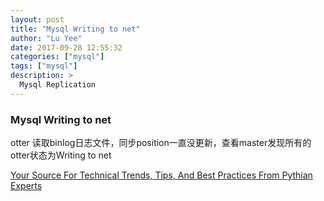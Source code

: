 ```yaml
---
layout: post
title: "Mysql Writing to net"
author: "Lu Yee"
date: 2017-09-28 12:55:32
categories: ["mysql"]
tags: ["mysql"]
description: >
  Mysql Replication
---
```


### Mysql Writing to net

otter 读取binlog日志文件，同步position一直没更新，查看master发现所有的otter状态为Writing to net

[Your Source For Technical Trends, Tips, And Best Practices From Pythian Experts](https://blog.pythian.com/masterslave-replication-in-limited-bandwidth-scenarios/)
